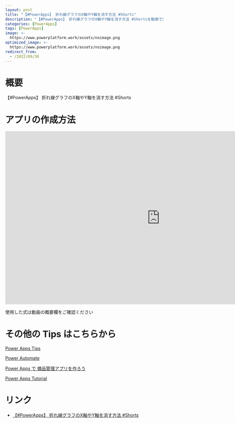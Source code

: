 ```yaml
---
layout: post
title: "【#PowerApps】 折れ線グラフのX軸やY軸を消す方法 #Shorts"
description: "【#PowerApps】 折れ線グラフのX軸やY軸を消す方法 #Shortsを動画で分かりやすく解説"
categories: [PowerApps]
tags: [PowerApps]
image: >-
  https://www.powerplatform.work/assets/noimage.png
optimized_image: >-
  https://www.powerplatform.work/assets/noimage.png
redirect_from:
  - /2022/09/30
---
```



#  概要

【#PowerApps】 折れ線グラフのX軸やY軸を消す方法 #Shorts


# アプリの作成方法

<iframe width="983" height="553" src="https://www.youtube.com/embed/AbDBMOqKkCI" title="YouTube video player" frameborder="0" allow="accelerometer; autoplay; clipboard-write; encrypted-media; gyroscope; picture-in-picture" allowfullscreen></iframe>


使用した式は動画の概要欄をご確認ください


# その他の Tips はこちらから

[Power Apps Tips](https://www.youtube.com/watch?v=VrAQf3JQ7yM&list=PLVhFi1fb3DqakSLVMn22DDcySXh9jtzi- )


[Power Automate](https://www.youtube.com/watch?v=-YnJYT0ASEM&list=PLVhFi1fb3Dqbzic6GieqnLFgD3aTj-eHA)


[Power Apps で 備品管理アプリを作ろう](https://www.youtube.com/playlist?list=PLVhFi1fb3DqZM3HKb8Hea6XEL96990Fyn)


[Power Apps Tutorial](https://www.youtube.com/playlist?list=PLVhFi1fb3DqalxpL974VvAJvV4iWoSbe_)


# リンク


- [【#PowerApps】 折れ線グラフのX軸やY軸を消す方法 #Shorts](https://www.youtube.com/watch?v=AbDBMOqKkCI)

